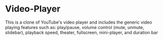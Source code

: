 # Video-Player

This is a clone of YouTube's video player and includes the generic video playing features such as: play/pause, volume control (mute, unmute, slidebar), playback speed, theater, fullscreen, mini-player, and duration bar

